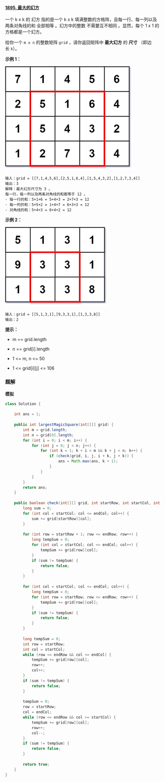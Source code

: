 #### [1895. 最大的幻方](https://leetcode-cn.com/problems/largest-magic-square/)

一个 k x k 的 幻方 指的是一个 k x k 填满整数的方格阵，且每一行、每一列以及两条对角线的和 全部相等 。幻方中的整数 不需要互不相同 。显然，每个 1 x 1 的方格都是一个幻方。

给你一个 `m x n` 的整数矩阵 `grid` ，请你返回矩阵中 **最大幻方** 的 **尺寸** （即边长 `k`）。

**示例 1：**

![](./images/最大的幻方/1.jpg)

```shell
输入：grid = [[7,1,4,5,6],[2,5,1,6,4],[1,5,4,3,2],[1,2,7,3,4]]
输出：3
解释：最大幻方尺寸为 3 。
每一行，每一列以及两条对角线的和都等于 12 。
- 每一行的和：5+1+6 = 5+4+3 = 2+7+3 = 12
- 每一列的和：5+5+2 = 1+4+7 = 6+3+3 = 12
- 对角线的和：5+4+3 = 6+4+2 = 12
```

**示例 2：**

![](./images/最大的幻方/2.jpg)

```shell
输入：grid = [[5,1,3,1],[9,3,3,1],[1,3,3,8]]
输出：2
```

**提示：**

* m == grid.length

* n == grid[i].length

* 1 <= m, n <= 50

* 1 <= grid[i][j] <= 106

### 题解

**模拟**

```java
class Solution {

    int ans = 1;

    public int largestMagicSquare(int[][] grid) {
        int m = grid.length;
        int n = grid[0].length;
        for (int i = 0; i < m; i++) {
            for (int j = 0; j < n; j++) {
                for (int k = 1; k + i < m && k + j < n; k++) {
                    if (check(grid, i, j, i + k, j + k)) {
                        ans = Math.max(ans, k + 1);
                    }
                }
            }
        }
        return ans;
    }

    public boolean check(int[][] grid, int startRow, int startCol, int endRow, int endCol) {
        long sum = 0;
        for (int col = startCol; col <= endCol; col++) {
            sum += grid[startRow][col];
        }

        for (int row = startRow + 1; row <= endRow; row++) {
            long tempSum = 0;
            for (int col = startCol; col <= endCol; col++) {
                tempSum += grid[row][col];
            }
            if (sum != tempSum) {
                return false;
            }
        }

        for (int col = startCol; col <= endCol; col++) {
            long tempSum = 0;
            for (int row = startRow; row <= endRow; row++) {
                tempSum += grid[row][col];
            }
            if (sum != tempSum) {
                return false;
            }
        }

        long tempSum = 0;
        int row = startRow;
        int col = startCol;
        while (row <= endRow && col <= endCol) {
            tempSum += grid[row][col];
            row++;
            col++;
        }
        if (sum != tempSum) {
            return false;
        }

        tempSum = 0;
        row = startRow;
        col = endCol;
        while (row <= endRow && col >= startCol) {
            tempSum += grid[row][col];
            row++;
            col--;
        }
        if (sum != tempSum) {
            return false;
        }

        return true;
    }
}
```

